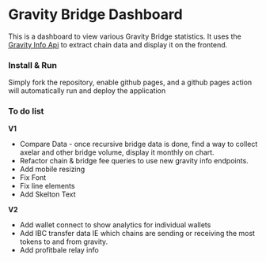 # Gravity Bridge Dashboard
This is a dashboard to view various Gravity Bridge statistics. It uses the [Gravity Info Api](https://github.com/Gravity-Bridge/gravity-info-api) to extract chain data and display it on the frontend.

### Install & Run
Simply fork the repository, enable github pages, and a github pages action will automatically run and deploy the application

### To do list
**V1**
* Compare Data - once recursive bridge data is done, find a way to collect axelar and other bridge volume, display it monthly on chart.
* Refactor chain & bridge fee queries to use new gravity info endpoints.
* Add mobile resizing
* Fix Font
* Fix line elements
* Add Skelton Text

**V2**
* Add wallet connect to show analytics for individual wallets
* Add IBC transfer data IE which chains are sending or receiving the most tokens to and from gravity.
* Add profitbale relay info
